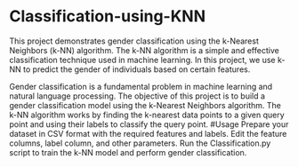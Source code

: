 # Classification-using-KNN
This project demonstrates gender classification using the k-Nearest Neighbors (k-NN) algorithm. The k-NN algorithm is a simple and effective classification technique used in machine learning. In this project, we use k-NN to predict the gender of individuals based on certain features.

Gender classification is a fundamental problem in machine learning and natural language processing. The objective of this project is to build a gender classification model using the k-Nearest Neighbors algorithm. The k-NN algorithm works by finding the k-nearest data points to a given query point and using their labels to classify the query point.
#Usage
Prepare your dataset in CSV format with the required features and labels.
Edit the feature columns, label column, and other parameters.
Run the Classification.py script to train the k-NN model and perform gender classification.
